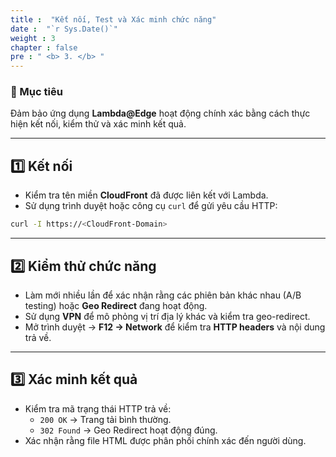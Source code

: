```yaml
---
title :  "Kết nối, Test và Xác minh chức năng"
date :  "`r Sys.Date()`" 
weight : 3 
chapter : false
pre : " <b> 3. </b> "
---
```


### 🎯 Mục tiêu

Đảm bảo ứng dụng **Lambda@Edge** hoạt động chính xác bằng cách thực hiện kết nối, kiểm thử và xác minh kết quả.

---

## **1️⃣ Kết nối**

- Kiểm tra tên miền **CloudFront** đã được liên kết với Lambda.  
- Sử dụng trình duyệt hoặc công cụ `curl` để gửi yêu cầu HTTP:

```bash
curl -I https://<CloudFront-Domain>
```

---

## **2️⃣ Kiểm thử chức năng**

- Làm mới nhiều lần để xác nhận rằng các phiên bản khác nhau (A/B testing) hoặc **Geo Redirect** đang hoạt động.  
- Sử dụng **VPN** để mô phỏng vị trí địa lý khác và kiểm tra geo-redirect.  
- Mở trình duyệt → **F12 → Network** để kiểm tra **HTTP headers** và nội dung trả về.

---

## **3️⃣ Xác minh kết quả**

- Kiểm tra mã trạng thái HTTP trả về:
  - `200 OK` → Trang tải bình thường.
  - `302 Found` → Geo Redirect hoạt động đúng.
- Xác nhận rằng file HTML được phân phối chính xác đến người dùng.
